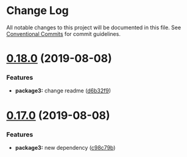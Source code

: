 # Change Log

All notable changes to this project will be documented in this file.
See [Conventional Commits](https://conventionalcommits.org) for commit guidelines.

# [0.18.0](https://github.com/lkuechler/github-package-registry-monorepo-test/compare/v0.17.0...v0.18.0) (2019-08-08)


### Features

* **package3:** change readme ([d6b32f9](https://github.com/lkuechler/github-package-registry-monorepo-test/commit/d6b32f9))





# [0.17.0](https://github.com/lkuechler/github-package-registry-monorepo-test/compare/v0.16.0...v0.17.0) (2019-08-08)


### Features

* **package3:** new dependency ([c98c79b](https://github.com/lkuechler/github-package-registry-monorepo-test/commit/c98c79b))
